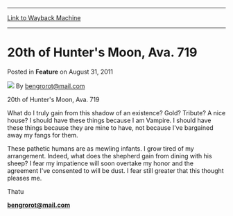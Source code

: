 
---
[Link to Wayback Machine](https://web.archive.org/web/20220525154849/https://magic.wizards.com/en/articles/archive/feature/20th-hunters-moon-ava-719-2011-08-31)

[_metadata_:author]:- "bengrorot@mail.com"
[_metadata_:description]:- "20th of Hunter's Moon, Ava. 719What do I truly gain from this shadow of an existence? Gold? Tribute? A nice house? I should have these things because I am Vampire. I should have these things because they are mine to have, not because I've bargained away my fangs for them.These pathetic humans are as mewling infants. I grow tired of my arrangement. Indeed, what does the"
[_metadata_:generator]:- "Drupal 7 (http://drupal.org)"
[_metadata_:publish_date]:- "2011-08-31"
[_metadata_:title]:- "20th of Hunter's Moon, Ava. 719"
[_metadata_:wayback_capture_timestamp]:- "2022-05-25 15:48:49+00:00"
[_metadata_:wayback_raw_url]:- "https://web.archive.org/web/20220525154849id_/https://magic.wizards.com/en/articles/archive/feature/20th-hunters-moon-ava-719-2011-08-31"
[_metadata_:wayback_url]:- "https://magic.wizards.com/en/articles/archive/feature/20th-hunters-moon-ava-719-2011-08-31"
---


20th of Hunter's Moon, Ava. 719
===============================



 Posted in **Feature**
 on August 31, 2011 






![](https://media.magic.wizards.com/styles/auth_small/public/generic-avatar-150_383.png)
By bengrorot@mail.com











20th of Hunter's Moon, Ava. 719

What do I truly gain from this shadow of an existence? Gold? Tribute? A nice house? I should have these things because I am Vampire. I should have these things because they are mine to have, not because I've bargained away my fangs for them.

These pathetic humans are as mewling infants. I grow tired of my arrangement. Indeed, what does the shepherd gain from dining with his sheep? I fear my impatience will soon overtake my honor and the agreement I've consented to will be dust. I fear still greater that this thought pleases me.

Thatu

**[bengrorot@mail.com](mailto:bengrorot@mail.com)**







